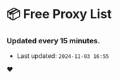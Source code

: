 # :package: Free Proxy List
### Updated every 15 minutes.

- Last updated: `2024-11-03 16:55`

:heart:
